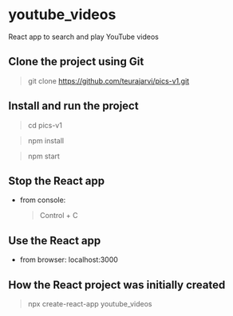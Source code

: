 # youtube_videos

React app to search and play YouTube videos

## Clone the project using Git

> git clone https://github.com/teurajarvi/pics-v1.git

## Install and run the project

> cd pics-v1

> npm install

> npm start

## Stop the React app

- from console:
  > Control + C

## Use the React app

- from browser: localhost:3000

## How the React project was initially created

> npx create-react-app youtube_videos
